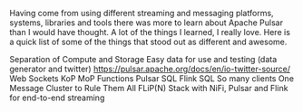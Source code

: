 Having come from using different streaming and messaging platforms, systems, libraries and tools there was more to learn about Apache Pulsar than I would have thought.   A lot of the things I learned, I really love.    Here is a quick list of some of the things that stood out as different and awesome.

Separation of Compute and Storage
Easy data for use and testing (data generator and twitter) https://pulsar.apache.org/docs/en/io-twitter-source/
Web Sockets
KoP
MoP
Functions
Pulsar SQL
Flink SQL
So many clients
One Message Cluster to Rule Them All
FLiP(N) Stack with NiFi, Pulsar and Flink for end-to-end streaming


